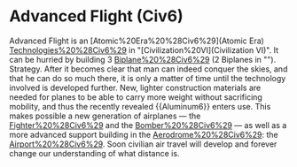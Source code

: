 # Advanced Flight (Civ6)

Advanced Flight is an [Atomic%20Era%20%28Civ6%29](Atomic Era) [Technologies%20%28Civ6%29](technology) in "[Civilization%20VI](Civilization VI)". It can be hurried by building 3 [Biplane%20%28Civ6%29](Biplanes) (2 Biplanes in ""). 
Strategy.
After it becomes clear that man can indeed conquer the skies, and that he can do so much there, it is only a matter of time until the technology involved is developed further. New, lighter construction materials are needed for planes to be able to carry more weight without sacrificing mobility, and thus the recently revealed {{Aluminum6}} enters use. This makes possible a new generation of airplanes — the [Fighter%20%28Civ6%29](Fighter) and the [Bomber%20%28Civ6%29](Bomber) — as well as a more advanced support building in the [Aerodrome%20%28Civ6%29](Aerodrome): the [Airport%20%28Civ6%29](Airport). Soon civilian air travel will develop and forever change our understanding of what distance is.
